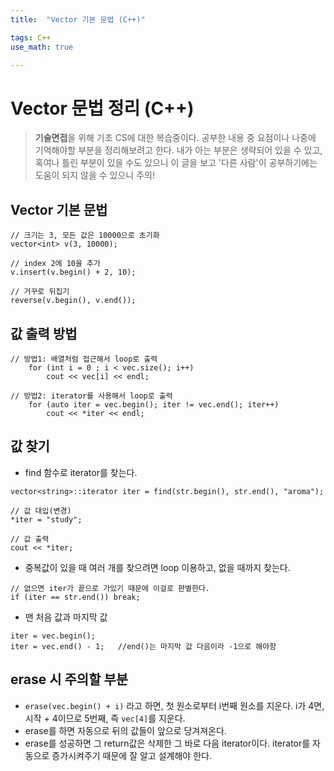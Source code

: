```yaml
---
title:	"Vector 기본 문법 (C++)"

tags: C++
use_math: true

---
```

# Vector 문법 정리 (C++)

> **기술면접**을 위해 기초 CS에 대한 복습중이다.
공부한 내용 중 요점이나 나중에 기억해야할 부분을 정리해보려고 한다.
내가 아는 부분은 생략되어 있을 수 있고, 혹여나 틀린 부분이 있을 수도 있으니 이 글을 보고 '다른 사람'이 공부하기에는 도움이 되지 않을 수 있으니 주의!


## Vector 기본 문법
```
// 크기는 3, 모든 값은 10000으로 초기화
vector<int> v(3, 10000);

// index 2에 10을 추가
v.insert(v.begin() + 2, 10);

// 거꾸로 뒤집기
reverse(v.begin(), v.end());
```

## 값 출력 방법
```
// 방법1: 배열처럼 접근해서 loop로 출력
    for (int i = 0 ; i < vec.size(); i++)
    	cout << vec[i] << endl;

// 방법2: iterator를 사용해서 loop로 출력
    for (auto iter = vec.begin(); iter != vec.end(); iter++)
        cout << *iter << endl;
```



## 값 찾기
- find 함수로 iterator를 찾는다.

```
vector<string>::iterator iter = find(str.begin(), str.end(), "aroma");

// 값 대입(변경)
*iter = "study";

// 값 출력
cout << *iter; 
```

- 중복값이 있을 때 여러 개를 찾으려면 loop 이용하고, 없을 때까지 찾는다.

```
// 없으면 iter가 끝으로 가있기 때문에 이걸로 판별한다.
if (iter == str.end()) break;
```

- 맨 처음 값과 마지막 값

```
iter = vec.begin();
iter = vec.end() - 1;	//end()는 마지막 값 다음이라 -1으로 해야함
```

## erase 시 주의할 부분
- ``erase(vec.begin() + i)`` 라고 하면, 첫 원소로부터 i번째 원소를 지운다. i가 4면, 시작 + 4이므로 5번째, 즉 ``vec[4]``를 지운다.
- erase를 하면 자동으로 뒤의 값들이 앞으로 당겨져온다.
- erase를 성공하면 그 return값은 삭제한 그 바로 다음 iterator이다. iterator를 자동으로 증가시켜주기 때문에 잘 알고 설계해야 한다.